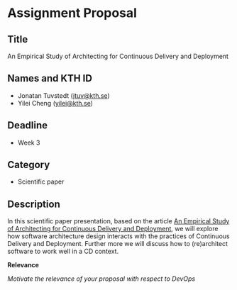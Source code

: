 # Assignment Proposal

## Title

An Empirical Study of Architecting for Continuous Delivery and Deployment

## Names and KTH ID

  - Jonatan Tuvstedt (jtuv@kth.se)
  - Yilei Cheng (yilei@kth.se)

## Deadline

- Week 3

## Category

- Scientific paper

## Description

In this scientific paper presentation, based on the article [An Empirical Study of Architecting for Continuous Delivery and Deployment](https://arxiv.org/pdf/1808.08796), we will explore how software architecture design interacts with the practices of Continuous Delivery and Deployment. Further more we will discuss how to (re)architect software to work well in a CD context.

**Relevance**

_Motivate the relevance of your proposal with respect to DevOps_

